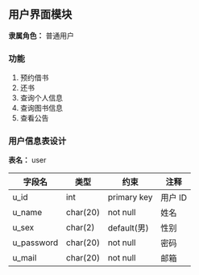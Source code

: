 ## 用户界面模块

**隶属角色：** 普通用户

### 功能

1. 预约借书
2. 还书
3. 查询个人信息
4. 查询图书信息
5. 查看公告

### 用户信息表设计

**表名：** user

| 字段名     | 类型     | 约束        | 注释    |
| ---------- | -------- | ----------- | ------- |
| u_id       | int      | primary key | 用户 ID |
| u_name     | char(20) | not null    | 姓名    |
| u_sex      | char(2)  | default(男) | 性别    |
| u_password | char(20) | not null    | 密码    |
| u_mail     | char(20) | not null    | 邮箱    |
